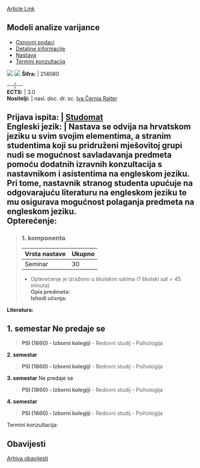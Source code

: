 [Article Link](https://www.fhs.hr/predmet/mav_a)

## Modeli analize varijance
  * [Osnovni podaci](https://www.fhs.hr/predmet/mav_a#v1id-904836_763661_1_0 "Osnovni podaci")
  * [Detaljne informacije](https://www.fhs.hr/predmet/mav_a#v1id-904836_763661_1_1 "Detaljne informacije")
  * [Nastava](https://www.fhs.hr/predmet/mav_a#v1id-904836_763661_1_2 "Nastava")
  * [Termini konzultacija](https://www.fhs.hr/predmet/mav_a#v1id-904836_763661_1_3 "Termini konzultacija")


[![](https://www.fhs.hr/img/flags/gif/hr.gif)](https://www.fhs.hr/predmet/mav_a) [![](https://www.fhs.hr/img/flags/gif/gb.gif)](https://www.fhs.hr/en/course/anomod_a)
**Šifra:** |  214080  
  
---|---  
**ECTS:** |  3.0   
**Nositelji:** |  nasl. doc. dr. sc. [Iva Černja Rajter](https://www.fhs.hr/djelatnik/iva.cernja_rajter)   
  
**Prijava ispita:** |  [Studomat](http://www.isvu.hr/studomat)  
**Engleski jezik:** |  Nastava se odvija na hrvatskom jeziku u svim svojim elementima, a stranim studentima koji su pridruženi mješovitoj grupi nudi se mogućnost savladavanja predmeta pomoću dodatnih izravnih konzultacija s nastavnikom i asistentima na engleskom jeziku. Pri tome, nastavnik stranog studenta upućuje na odgovarajuću literaturu na engleskom jeziku te mu osigurava mogućnost polaganja predmeta na engleskom jeziku.   
**Opterećenje:**  
---  
> ### 1. komponenta
> | Vrsta nastave | Ukupno  
> ---|---  
> Seminar | 30  
> * Opterećenje je izraženo u školskim satima (1 školski sat = 45 minuta)   
**Opis predmeta:**  
> **Ishodi učenja:**  

  
**Literatura:**  

  
**1. semestar** Ne predaje se  
---  
> **PSI (1860) - Izborni kolegiji** - Redovni studij - Psihologija  
>   
  
**2. semestar**  
> **PSI (1860) - Izborni kolegiji** - Redovni studij - Psihologija  
>   
  
**3. semestar** Ne predaje se  
> **PSI (1860) - Izborni kolegiji** - Redovni studij - Psihologija  
>   
  
**4. semestar**  
> **PSI (1860) - Izborni kolegiji** - Redovni studij - Psihologija  
>   
Termini konzultacija: 


## Obavijesti
[Arhiva obavijesti](https://www.fhs.hr/predmet/mav_a?@=21ciz#news_119431 "Arhiva obavijesti")
